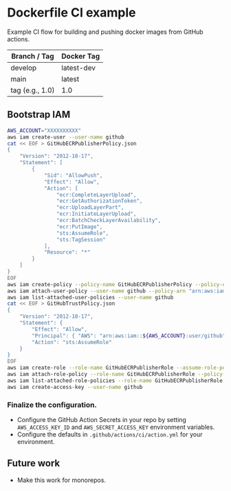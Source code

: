 # Dockerfile CI example

Example CI flow for building and pushing docker images from GitHub actions.

| Branch / Tag     | Docker Tag |
|------------------|------------|
| develop          | latest-dev |
| main             | latest     |
| tag (e.g., 1.0)  | 1.0        |

## Bootstrap IAM

```sh
AWS_ACCOUNT="XXXXXXXXXX"
aws iam create-user --user-name github
cat << EOF > GitHubECRPublisherPolicy.json
{
    "Version": "2012-10-17",
    "Statement": [
        {
            "Sid": "AllowPush",
            "Effect": "Allow",
            "Action": [
                "ecr:CompleteLayerUpload",
                "ecr:GetAuthorizationToken",
                "ecr:UploadLayerPart",
                "ecr:InitiateLayerUpload",
                "ecr:BatchCheckLayerAvailability",
                "ecr:PutImage",
                "sts:AssumeRole",
                "sts:TagSession"
            ],
            "Resource": "*"
        }
    ]
}
EOF
aws iam create-policy --policy-name GitHubECRPublisherPolicy --policy-document file://GitHubECRPublisherPolicy.json
aws iam attach-user-policy --user-name github --policy-arn "arn:aws:iam::${AWS_ACCOUNT}:policy/GitHubECRPublisherPolicy"
aws iam list-attached-user-policies --user-name github
cat << EOF > GitHubTrustPolicy.json
{
    "Version": "2012-10-17",
    "Statement": {
        "Effect": "Allow",
        "Principal": { "AWS": "arn:aws:iam::${AWS_ACCOUNT}:user/github" },
        "Action": "sts:AssumeRole"
    }
}
EOF
aws iam create-role --role-name GitHubECRPublisherRole --assume-role-policy-document file://GitHubTrustPolicy.json
aws iam attach-role-policy --role-name GitHubECRPublisherRole --policy-arn "arn:aws:iam::${AWS_ACCOUNT}:policy/GitHubECRPublisherPolicy"
aws iam list-attached-role-policies --role-name GitHubECRPublisherRole
aws iam create-access-key --user-name github
```

### Finalize the configuration.

- Configure the GitHub Action Secrets in your repo by setting `AWS_ACCESS_KEY_ID` and `AWS_SECRET_ACCESS_KEY` environment variables.
- Configure the defaults in `.github/actions/ci/action.yml` for your environment.

## Future work

- Make this work for monorepos.
